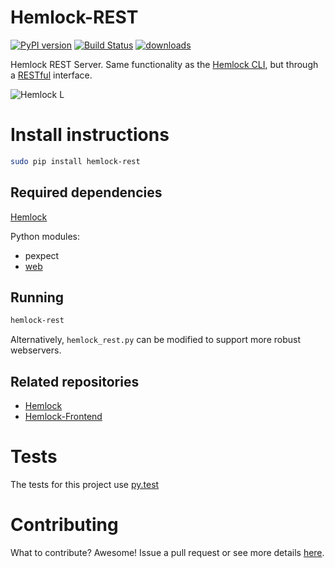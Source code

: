 Hemlock-REST
============
[![PyPI version](https://badge.fury.io/py/hemlock-rest.png)](http://badge.fury.io/py/hemlock-rest) [![Build Status](https://travis-ci.org/Lab41/Hemlock-REST.png?branch=master)](https://travis-ci.org/Lab41/Hemlock-REST) [![downloads](https://pypip.in/d/hemlock-rest/badge.png)](http://crate.io/packages/hemlock-rest/)


Hemlock REST Server.  Same functionality as the [Hemlock CLI](https://github.com/Lab41/Hemlock/blob/master/docs/CLI.md), but through a
[RESTful](https://github.com/Lab41/Hemlock-REST/blob/master/docs/REST.md) interface.

![Hemlock L](https://raw.github.com/Lab41/Hemlock-REST/master/docs/images/logo.png "Hemlock")

Install instructions
====================

```bash
sudo pip install hemlock-rest
```

Required dependencies
---------------------

[Hemlock](http://lab41.github.io/Hemlock/)

Python modules:
- pexpect
- [web](http://webpy.org/)


Running
----------

```bash
hemlock-rest
```
Alternatively, ``hemlock_rest.py`` can be modified to support more robust
webservers.


Related repositories
--------------------

- [Hemlock](http://lab41.github.io/Hemlock/)
- [Hemlock-Frontend](http://lab41.github.io/Hemlock-Frontend/)


Tests
=====

The tests for this project use [py.test](http://pytest.org/latest/)


Contributing
============

What to contribute?  Awesome!  Issue a pull request or see more details [here](https://github.com/Lab41/Hemlock-REST/blob/master/CONTRIBUTING.md).
